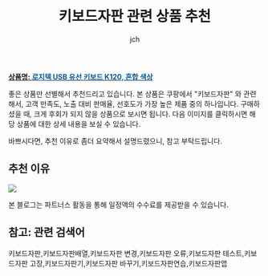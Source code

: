 ﻿---
layout: post
title: "키보드자판 관련 상품 추천"
author: jch
categories: [가전제품]
tags:
  [
    키보드자판,
    키보드자판배열,
    키보드자판 변경,
    키보드자판 오류,
    키보드자판 테스트,
    키보드자판 고장,
    키보드자판기,
    키보드자판 바꾸기,
    키보드자판연습,
    키보드자판앱,
  ]
image: https://static.coupangcdn.com/image/product/image/vendoritem/2017/11/06/3335653163/bbfdce6d-71b1-4c0d-b06b-b20a6e592199.jpg
description: "쿠팡에서 키보드자판 관련 상품으로 가장 고객 선호도가 높은 제품 중 하나입니다."
---

<a href="https://link.coupang.com/re/AFFSDP?lptag=AF7868842&pageKey=132687601&itemId=390196810&vendorItemId=3335653163&traceid=V0-153-dbb4281740e17408"><b>상품명: <font color='#01579B'>로지텍 USB 유선 키보드 K120, 혼합 색상</font></b></a>

좋은 상품만 선별해서 추천드리고 있습니다.
본 상품은 쿠팡에서 "키보드자판" 와 관련해서, 고객 만족도, 노출 대비 판매율, 선호도가 가장 높은 제품 중의 하나입니다.
구매하셨을 때, 크게 후회가 되지 않을 상품으로 보시면 됩니다.
다음 이미지를 클릭하시면 해당 상품에 대한 상세 내용을 보실 수 있습니다.

바쁘시다면, 추천 이유로 좀더 요약해서 설명드렸으니, 참고 부탁드립니다.

## 추천 이유

<a href="https://link.coupang.com/re/AFFSDP?lptag=AF7868842&pageKey=132687601&itemId=390196810&vendorItemId=3335653163&traceid=V0-153-dbb4281740e17408"><img src="https://thumbnail9.coupangcdn.com/thumbnails/remote/q89/image/product/content/vendorItem/2019/02/27/148504981/13c7182d-a3ce-4026-8158-34b35ceaa996.jpg"></a>

본 블로그는 파트너스 활동을 통해 일정액의 수수료를 제공받을 수 있습니다.

## 참고: 관련 검색어

키보드자판,키보드자판배열,키보드자판 변경,키보드자판 오류,키보드자판 테스트,키보드자판 고장,키보드자판기,키보드자판 바꾸기,키보드자판연습,키보드자판앱
